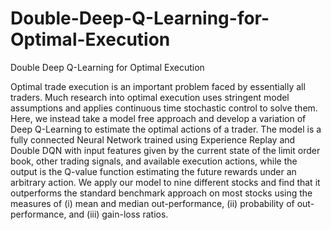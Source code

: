 # Double-Deep-Q-Learning-for-Optimal-Execution
Double Deep Q-Learning for Optimal Execution


Optimal trade execution is an important problem faced by essentially all traders. Much research into optimal execution uses stringent model assumptions and applies continuous time stochastic control to solve them. Here, we instead take a model free approach and develop a variation of Deep Q-Learning to estimate the optimal actions of a trader. The model is a fully connected Neural Network trained using Experience Replay and Double DQN with input features given by the current state of the limit order book, other trading signals, and available execution actions, while the output is the Q-value function estimating the future rewards under an arbitrary action. We apply our model to nine different stocks and find that it outperforms the standard benchmark approach on most stocks using the measures of (i) mean and median out-performance, (ii) probability of out-performance, and (iii) gain-loss ratios.
